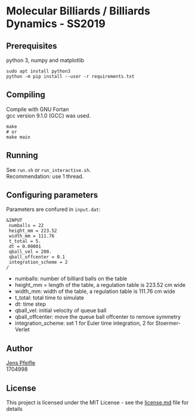 # Molecular Billiards / Billiards Dynamics - SS2019

## Prerequisites

python 3, numpy and matplotlib

```
sudo apt install python3
python -m pip install --user -r requirements.txt
```

## Compiling

Compile with GNU Fortan \
gcc version 9.1.0 (GCC) was used.
```
make
# or
make main
```


## Running

See `run.sh` or `run_interactive.sh`. \
Recommendation: use 1 thread.


## Configuring parameters

Parameters are confured in `input.dat`:
```
&INPUT
 numballs = 22 
 height_mm = 223.52
 width_mm = 111.76
 t_total = 5.
 dt = 0.00001
 qball_vel = 200.
 qball_offcenter = 0.1
 integration_scheme = 2
/
```
* numballs: number of billiard balls on the table
* height_mm = length of the table, a regulation table is 223.52 cm wide
* width_mm: width of the table, a regulation table is 111.76 cm wide
* t_total: total time to simulate
* dt: time step
* qball_vel: initial velocity of queue ball
* qball_offcenter: move the queue ball offcenter to remove symmetry
* integration_scheme: set 1 for Euler time integration, 2 for Stoermer-Verlet

## Author

[Jens Pfeifle](https://github.com/JensPfeifle) \
1704998

## License

This project is licensed under the MIT License - see the [license.md](LICENSE.md) file for details
